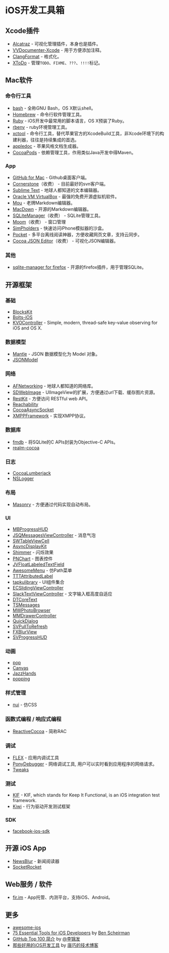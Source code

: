# iOS开发工具箱

## Xcode插件

- [Alcatraz](https://github.com/supermarin/Alcatraz) - 可视化管理插件，本身也是插件。
- [VVDocumenter-Xcode](https://github.com/onevcat/VVDocumenter-Xcode) - 用于方便添加注释。
- [ClangFormat](https://github.com/travisjeffery/ClangFormat-Xcode) - 格式化。
- [XToDo](https://github.com/trawor/XToDo) - 管理`TODO`、`FIXME`、`???`、`!!!!`标记。

## Mac软件

### 命令行工具
- [bash](http://www.gnu.org/software/bash/) - 全称GNU Bash，OS X默认shell。
- [Homebrew](http://brew.sh/) - 命令行软件管理工具。
- [Ruby](https://www.ruby-lang.org/zh_cn/) - iOS开发中最常用的脚本语言，OS X预装了Ruby。
- [rbenv](https://github.com/sstephenson/rbenv) - ruby环境管理工具。
- [xctool](https://github.com/facebook/xctool) - 命令行工具，替代苹果官方的XcodeBuild工具，非Xcode环境下的构建利器，往往是持续集成的首选。
- [appledoc](https://github.com/tomaz/appledoc) - 苹果风格文档生成器。
- [CocoaPods](https://cocoapods.org/) - 依赖管理工具，作用类似Java开发中得Maven。

### App
- [GitHub for Mac](https://mac.github.com/) - Github桌面客户端。
- [Cornerstone](http://www.zennaware.com/cornerstone/index.php)（收费） - 目前最好的svn客户端。
- [Sublime Text](http://www.sublimetext.com/) - 地球人都知道的文本编辑器。
- [Oracle VM VirtualBox](https://www.virtualbox.org/) - 最强的免费开源虚拟机软件。
- [Mou](http://25.io/mou/) - 老牌Markdown编辑器。
- [MacDown](http://macdown.uranusjr.com/) - 开源的Markdown编辑器。
- [SQLiteManager](http://www.sqlabs.com/sqlitemanager.php)（收费） - SQLite管理工具。
- [Moom](http://manytricks.com/moom/)（收费） - 窗口管理
- [SimPholders](http://simpholders.com/) - 快速访问iPhone模拟器的沙盒。
- [Pocket](https://getpocket.com/) - 多平台离线阅读神器，方便收藏网页文章，支持云同步。
- [Cocoa JSON Editor](http://www.cocoajsoneditor.com/)（收费） - 可视化JSON编辑器。

### 其他
- [sqlite-manager for firefox](https://github.com/lazierthanthou/sqlite-manager) - 开源的firefox插件，用于管理SQLite。

## 开源框架

### 基础
- [BlocksKit](https://github.com/zwaldowski/BlocksKit)
- [Bolts-iOS](https://github.com/BoltsFramework/Bolts-iOS)
- [KVOController](https://github.com/facebook/KVOController) - Simple, modern, thread-safe key-value observing for iOS and OS X. 

### 数据模型
- [Mantle](https://github.com/Mantle/Mantle) - JSON 数据模型化为 Model 对象。
- [JSONModel](https://github.com/icanzilb/JSONModel)

### 网络
- [AFNetworking](https://github.com/AFNetworking/AFNetworking) - 地球人都知道的网络库。
- [SDWebImage](https://github.com/rs/SDWebImage) - UIImageView的扩展，方便通过url下载、缓存图片资源。
- [RestKit](https://github.com/RestKit/RestKit) - 方便访问 RESTful web API。
- [Reachability](https://github.com/tonymillion/Reachability)
- [CocoaAsyncSocket](https://github.com/robbiehanson/CocoaAsyncSocket)
- [XMPPFramework](https://github.com/robbiehanson/XMPPFramework) - 实现XMPP协议。

### 数据库
- [fmdb](https://github.com/ccgus/fmdb) - 将SQLite的C APIs封装为Objective-C APIs。
- [realm-cocoa](https://github.com/realm/realm-cocoa)

### 日志
- [CocoaLumberjack](https://github.com/CocoaLumberjack/CocoaLumberjack)
- [NSLogger](https://github.com/fpillet/NSLogger)

### 布局
- [Masonry](https://github.com/SnapKit/Masonry) - 方便通过代码实现自动布局。

### UI
- [MBProgressHUD](https://github.com/jdg/MBProgressHUD)
- [JSQMessagesViewController](https://github.com/jessesquires/JSQMessagesViewController) - 消息气泡
- [SWTableViewCell](https://github.com/CEWendel/SWTableViewCell)
- [AsyncDisplayKit](https://github.com/facebook/AsyncDisplayKit)
- [Shimmer](https://github.com/facebook/Shimmer) - 闪烁效果
- [PNChart](https://github.com/kevinzhow/PNChart) - 图表控件
- [JVFloatLabeledTextField](https://github.com/jverdi/JVFloatLabeledTextField)
- [AwesomeMenu](https://github.com/levey/AwesomeMenu) - 仿Path菜单
- [TTTAttributedLabel](https://github.com/TTTAttributedLabel/TTTAttributedLabel)
- [tapkulibrary](https://github.com/devinross/tapkulibrary) - UI组件集合
- [ECSlidingViewController](https://github.com/ECSlidingViewController/ECSlidingViewController)
- [SlackTextViewController](https://github.com/slackhq/SlackTextViewController) - 文字输入框高度自适应
- [DTCoreText](https://github.com/Cocoanetics/DTCoreText)
- [TSMessages](https://github.com/KrauseFx/TSMessages)
- [MWPhotoBrowser](https://github.com/mwaterfall/MWPhotoBrowser)
- [MMDrawerController](https://github.com/mutualmobile/MMDrawerController)
- [QuickDialog](https://github.com/escoz/QuickDialog)
- [SVPullToRefresh](https://github.com/samvermette/SVPullToRefresh)
- [FXBlurView](https://github.com/nicklockwood/FXBlurView)
- [SVProgressHUD](https://github.com/TransitApp/SVProgressHUD)

### 动画
- [pop](https://github.com/facebook/pop)
- [Canvas](https://github.com/CanvasPod/Canvas)
- [JazzHands](https://github.com/IFTTT/JazzHands)
- [popping](https://github.com/schneiderandre/popping)

### 样式管理
- [nui](https://github.com/tombenner/nui) - 仿CSS

### 函数式编程 / 响应式编程
- [ReactiveCocoa](https://github.com/ReactiveCocoa/ReactiveCocoa) - 简称RAC

### 调试
- [FLEX](https://github.com/Flipboard/FLEX) - 应用内调试工具
- [PonyDebugger](https://github.com/square/PonyDebugger) - 网络调试工具, 用户可以实时看到应用程序的网络请求。
- [Tweaks](https://github.com/facebook/Tweaks)

### 测试
- [KIF](https://github.com/kif-framework/KIF) - KIF, which stands for Keep It Functional, is an iOS integration test framework.
- [Kiwi](https://github.com/kiwi-bdd/Kiwi) - 行为驱动开发测试框架

### SDK
- [facebook-ios-sdk](https://github.com/facebook/facebook-ios-sdk)

## 开源 iOS App
- [NewsBlur](https://github.com/samuelclay/NewsBlur) - 新闻阅读器
- [SocketRocket](https://github.com/square/SocketRocket)

## Web服务 / 软件
- [fir.im](http://fir.im/) - App托管、内测平台，支持iOS、Android。

## 更多
- [awesome-ios](https://github.com/vsouza/awesome-ios#libraries-and-frameworks)
- [75 Essential Tools for iOS Developers](http://benscheirman.com/2013/08/the-ios-developers-toolbelt/) by [Ben Scheirman](http://benscheirman.com/)
- [GitHub Top 100 简介](https://github.com/Aufree/trip-to-iOS/blob/master/Top-100.md) by [@李锦发](http://weibo.com/jinfali)
- [那些好用的iOS开发工具](http://blog.devtang.com/blog/2014/06/29/ios-dev-tools/) by [唐巧的技术博客](http://blog.devtang.com/)